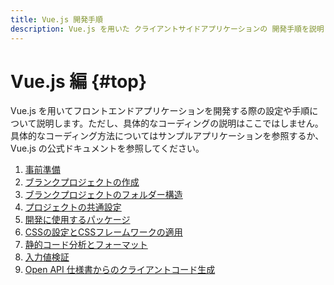```yaml
---
title: Vue.js 開発手順
description: Vue.js を用いた クライアントサイドアプリケーションの 開発手順を説明します。
---
```


# Vue.js 編 {#top}

Vue.js を用いてフロントエンドアプリケーションを開発する際の設定や手順について説明します。ただし、具体的なコーディングの説明はここではしません。
具体的なコーディング方法についてはサンプルアプリケーションを参照するか、 Vue.js の公式ドキュメントを参照してください。

1. [事前準備](preparation.md)
1. [ブランクプロジェクトの作成](create-vuejs-blank-project.md)
1. [ブランクプロジェクトのフォルダー構造](folder-structure-of-blank-project.md)
1. [プロジェクトの共通設定](project-settings.md)
1. [開発に使用するパッケージ](optional-packages.md)
1. [CSSの設定とCSSフレームワークの適用](css.md)
1. [静的コード分析とフォーマット](static-verification-and-format.md)
1. [入力値検証](input-validation.md)
1. [Open API 仕様書からのクライアントコード生成](create-api-client-code.md)
